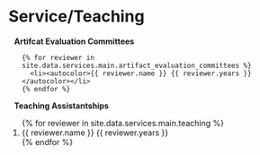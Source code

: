 # Service/Teaching

<div class="services">
  <h4 style="margin:0 10px 0;">Artifcat Evaluation Committees</h4>
  <ol class="svc-item">

    {% for reviewer in site.data.services.main.artifact_evaluation_committees %}
      <li><autocolor>{{ reviewer.name }} {{ reviewer.years }}</autocolor></li>
    {% endfor %}
  </ol>

  <h4 style="margin:0 10px 0;">Teaching Assistantships</h4>
  <ol class="svc-item">
    {% for reviewer in site.data.services.main.teaching %}
      <li><autocolor>{{ reviewer.name }} {{ reviewer.years }}</autocolor></li>
    {% endfor %}
  </ol>
</div>